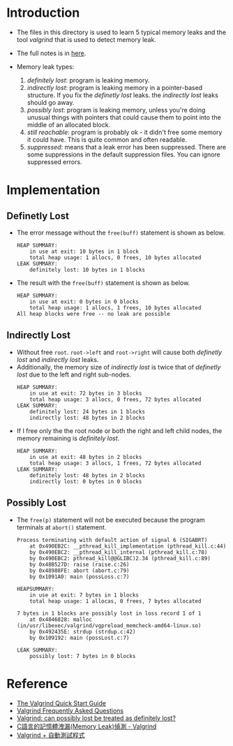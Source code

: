 # Introduction
- The files in this directory is used to learn 5 typical memory leaks and the tool *valgrind* that is used to detect memory leak.
- The full notes is in [here](https://hackmd.io/@Cg9G-UQmRMyh-L6Jvkq_Gw/B1XkJaZ51e/https%3A%2F%2Fhackmd.io%2F%40Cg9G-UQmRMyh-L6Jvkq_Gw%2Fmemory_leak_analysis_with_valgrind).

- Memory leak types:
    1. *definitely lost*: program is leaking memory.
    2. *indirectly lost*: program is leaking memory in a pointer-based structure. If you fix the *definetly lost* leaks. the *indirectly lost* leaks should go away.
    3. *possibly lost*: program is leaking memory, unless you're doing unusual things with pointers that could cause them to point into the middle of an allocated block.
    4. *still reachable*: program is probably ok - it didn't free some memory it could have. This is quite common and often readable.
    5. *suppressed*: means that a leak error has been suppressed. There are some suppressions in the default suppression files. You can ignore suppressed errors.

# Implementation
## Definetly Lost
- The error message without the `free(buff)` statement is shown as below.
    ```shell=
    HEAP SUMMARY:
        in use at exit: 10 bytes in 1 block
        total heap usage: 1 allocs, 0 frees, 10 bytes allocated
    LEAK SUMMARY:
        definitely lost: 10 bytes in 1 blocks
    ```
- The result with the `free(buff)` statement is shown as below.
    ```
    HEAP SUMMARY:
        in use at exit: 0 bytes in 0 blocks
        total heap usage: 1 allocs, 1 frees, 10 bytes allocated
    All heap blocks were free -- no leak are possible
    ```
## Indirectly Lost
- Without free `root`. `root->left` and `root->right` will cause both *definetly lost* and *indirectly lost* leaks.
- Additionally, the memory size of *indirectly lost* is twice that of *definetly lost* due to the left and right sub-nodes.
    ```shell=
    HEAP SUMMARY:
        in use at exit: 72 bytes in 3 blocks
        total heap usage: 3 allocs, 0 frees, 72 bytes allocated
    LEAK SUMMARY:
        definitely lost: 24 bytes in 1 blocks
        indirectly lost: 48 bytes in 2 blocks
    ```
- If I free only the the root node or both the right and left child nodes, the memory remaining is *definitely lost*.
    ```shell=
    HEAP SUMMARY:
        in use at exit: 48 bytes in 2 blocks
        total heap usage: 3 allocs, 1 frees, 72 bytes allocated
    LEAK SUMMARY:
        definitely lost: 48 bytes in 2 blocks
        indirectly lost: 0 bytes in 0 blocks
    ```
## Possibly Lost
- The `free(p)` statement will not be executed because the program terminals at `abort()` statement.
    ```shell=
    Process terminating with default action of signal 6 (SIGABRT)
        at 0x490EB2C: __pthread_kill_implementation (pthread_kill.c:44)
        by 0x490EBC2: __pthread_kill_internal (pthread_kill.c:78)
        by 0x490EBC2: pthread_kill@@GLIBC)2.34 (pthread_kill.c:89)
        by 0x48B527D: raise (raise.c:26)
        by 0x48988FE: abort (abort.c:79)
        by 0x1091A0: main (possLoss.c:7)
    
    HEAPSUMMARY:
        in use at exit: 7 bytes in 1 blocks
        total heap usage: 1 allocas, 0 frees, 7 bytes allocated
    
    7 bytes in 1 blocks are possibly lost in loss record 1 of 1
        at 0x4846828: malloc (in/usr/libexec/valgrind/vgpreload_memcheck-amd64-linux.so)
        by 0x492435E: strdup (strdup.c:42)
        by 0x109192: main (possLost.c:7)
    
    LEAK SUMMARY:
        possibly lost: 7 bytes in 0 blocks
    ```
# Reference
- [The Valgrind Quick Start Guide](https://valgrind.org/docs/manual/quick-start.html)
- [Valgrind Frequently Asked Questions](https://valgrind.org/docs/manual/faq.html#faq.deflost)
- [Valgrind: can possibly lost be treated as definitely lost?](https://stackoverflow.com/questions/3537713/valgrind-can-possibly-lost-be-treated-as-definitely-lost)
- [C語言的記憶體洩漏(Memory Leak)偵測 - Valgrind](http://blog.yslin.tw/2014/03/c-valgrind.html)
- [Valgrind + 自動測試程式](https://hackmd.io/@sysprog/linux2023-lab0/%2F%40sysprog%2Flinux2023-lab0-b)
